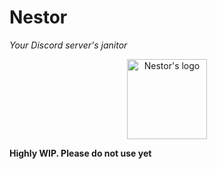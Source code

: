 # Nestor
*Your Discord server's janitor*

<div style="text-align: center; width: 100%;">
    <img style="margin: auto;" height="128px" src="https://files.chenco.dev/nestor.png" alt="Nestor's logo"/>
</div>

**Highly WIP. Please do not use yet**
